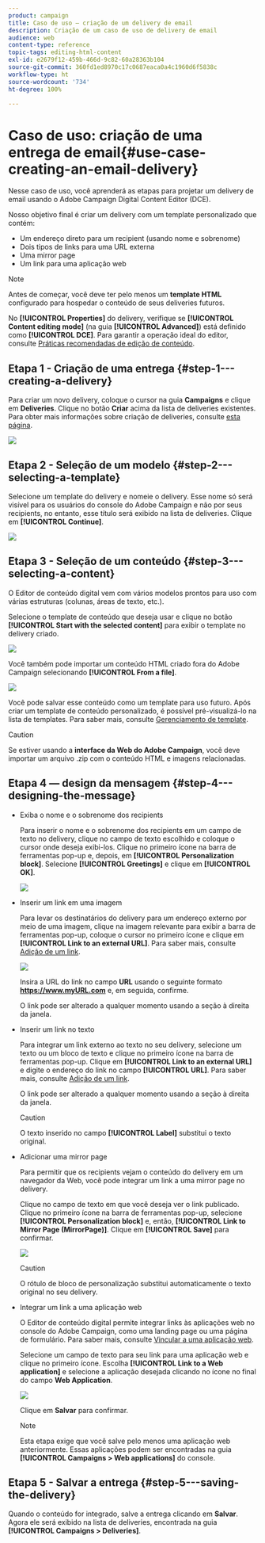 ```yaml
---
product: campaign
title: Caso de uso – criação de um delivery de email
description: Criação de um caso de uso de delivery de email
audience: web
content-type: reference
topic-tags: editing-html-content
exl-id: e2679f12-459b-466d-9c82-60a28363b104
source-git-commit: 360fd1ed8970c17c0687eaca0a4c1960d6f5838c
workflow-type: ht
source-wordcount: '734'
ht-degree: 100%

---
```


# Caso de uso: criação de uma entrega de email{#use-case-creating-an-email-delivery}

Nesse caso de uso, você aprenderá as etapas para projetar um delivery de email usando o Adobe Campaign Digital Content Editor (DCE).

Nosso objetivo final é criar um delivery com um template personalizado que contém:

* Um endereço direto para um recipient (usando nome e sobrenome)
* Dois tipos de links para uma URL externa
* Uma mirror page
* Um link para uma aplicação web

>[!NOTE]
>
>Antes de começar, você deve ter pelo menos um **template HTML** configurado para hospedar o conteúdo de seus deliveries futuros.
>
>No **[!UICONTROL Properties]** do delivery, verifique se **[!UICONTROL Content editing mode]** (na guia **[!UICONTROL Advanced]**) está definido como **[!UICONTROL DCE]**. Para garantir a operação ideal do editor, consulte [Práticas recomendadas de edição de conteúdo](content-editing-best-practices.md).

## Etapa 1 - Criação de uma entrega {#step-1---creating-a-delivery}

Para criar um novo delivery, coloque o cursor na guia **Campaigns** e clique em **Deliveries**. Clique no botão **Criar** acima da lista de deliveries existentes. Para obter mais informações sobre criação de deliveries, consulte [esta página](../../delivery/using/about-email-channel.md).

![](assets/delivery_step_1.png)

## Etapa 2 - Seleção de um modelo {#step-2---selecting-a-template}

Selecione um template do delivery e nomeie o delivery. Esse nome só será visível para os usuários do console do Adobe Campaign e não por seus recipients, no entanto, esse título será exibido na lista de deliveries. Clique em **[!UICONTROL Continue]**.

![](assets/dce_delivery_model.png)

## Etapa 3 - Seleção de um conteúdo {#step-3---selecting-a-content}

O Editor de conteúdo digital vem com vários modelos prontos para uso com várias estruturas (colunas, áreas de texto, etc.).

Selecione o template de conteúdo que deseja usar e clique no botão **[!UICONTROL Start with the selected content]** para exibir o template no delivery criado.

![](assets/dce_select_model.png)

Você também pode importar um conteúdo HTML criado fora do Adobe Campaign selecionando **[!UICONTROL From a file]**.

![](assets/dce_select_from_file_template.png)

Você pode salvar esse conteúdo como um template para uso futuro. Após criar um template de conteúdo personalizado, é possível pré-visualizá-lo na lista de templates. Para saber mais, consulte [Gerenciamento de template](template-management.md).

>[!CAUTION]
>
>Se estiver usando a **interface da Web do Adobe Campaign**, você deve importar um arquivo .zip com o conteúdo HTML e imagens relacionadas.

## Etapa 4 — design da mensagem {#step-4---designing-the-message}

* Exiba o nome e o sobrenome dos recipients

   Para inserir o nome e o sobrenome dos recipients em um campo de texto no delivery, clique no campo de texto escolhido e coloque o cursor onde deseja exibi-los. Clique no primeiro ícone na barra de ferramentas pop-up e, depois, em **[!UICONTROL Personalization block]**. Selecione **[!UICONTROL Greetings]** e clique em **[!UICONTROL OK]**.

   ![](assets/dce_personalizationblock_greetings.png)

* Inserir um link em uma imagem

   Para levar os destinatários do delivery para um endereço externo por meio de uma imagem, clique na imagem relevante para exibir a barra de ferramentas pop-up, coloque o cursor no primeiro ícone e clique em **[!UICONTROL Link to an external URL]**. Para saber mais, consulte [Adição de um link](editing-content.md#adding-a-link).

   ![](assets/dce_externalpage.png)

   Insira a URL do link no campo **URL** usando o seguinte formato **https://www.myURL.com** e, em seguida, confirme.

   O link pode ser alterado a qualquer momento usando a seção à direita da janela.

* Inserir um link no texto

   Para integrar um link externo ao texto no seu delivery, selecione um texto ou um bloco de texto e clique no primeiro ícone na barra de ferramentas pop-up. Clique em **[!UICONTROL Link to an external URL]** e digite o endereço do link no campo **[!UICONTROL URL]**. Para saber mais, consulte [Adição de um link](editing-content.md#adding-a-link).

   O link pode ser alterado a qualquer momento usando a seção à direita da janela.

   >[!CAUTION]
   >
   >O texto inserido no campo **[!UICONTROL Label]** substitui o texto original.

* Adicionar uma mirror page

   Para permitir que os recipients vejam o conteúdo do delivery em um navegador da Web, você pode integrar um link a uma mirror page no delivery.

   Clique no campo de texto em que você deseja ver o link publicado. Clique no primeiro ícone na barra de ferramentas pop-up, selecione **[!UICONTROL Personalization block]** e, então, **[!UICONTROL Link to Mirror Page (MirrorPage)]**. Clique em **[!UICONTROL Save]** para confirmar.

   ![](assets/dce_mirrorpage.png)

   >[!CAUTION]
   >
   >O rótulo de bloco de personalização substitui automaticamente o texto original no seu delivery.

* Integrar um link a uma aplicação web

   O Editor de conteúdo digital permite integrar links às aplicações web no console do Adobe Campaign, como uma landing page ou uma página de formulário. Para saber mais, consulte [Vincular a uma aplicação web](editing-content.md#link-to-a-web-application).

   Selecione um campo de texto para seu link para uma aplicação web e clique no primeiro ícone. Escolha **[!UICONTROL Link to a Web application]** e selecione a aplicação desejada clicando no ícone no final do campo **Web Application**.

   ![](assets/dce_webapp.png)

   Clique em **Salvar** para confirmar.

   >[!NOTE]
   >
   >Esta etapa exige que você salve pelo menos uma aplicação web anteriormente. Essas aplicações podem ser encontradas na guia **[!UICONTROL Campaigns > Web applications]** do console.

## Etapa 5 - Salvar a entrega {#step-5---saving-the-delivery}

Quando o conteúdo for integrado, salve a entrega clicando em **Salvar**. Agora ele será exibido na lista de deliveries, encontrada na guia **[!UICONTROL Campaigns > Deliveries]**.
